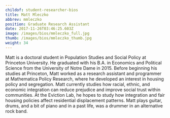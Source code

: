 ```yaml
---
childof: student-researcher-bios
title: Matt Mleczko
abbrev: mmleczko
position: Graduate Research Assistant
date: 2017-11-26T03:46:25.603Z
image: /images/bios/mmleczko_full.jpg
thumb: /images/bios/mmleczko_thumb.jpg
weight: 34
---
```

Matt is a doctoral student in Population Studies and Social Policy at Princeton University. He graduated with his B.A. in Economics and Political Science from the University of Notre Dame in 2015. Before beginning his studies at Princeton, Matt worked as a research assistant and programmer at Mathematica Policy Research, where he developed an interest in housing policy and segregation. Matt currently studies how racial, ethnic, and economic integration can reduce prejudice and improve social trust within communities. At the Eviction Lab, he hopes to study how integration and fair housing policies affect residential displacement patterns. Matt plays guitar, drums, and a bit of piano and in a past life, was a drummer in an alternative rock band.


